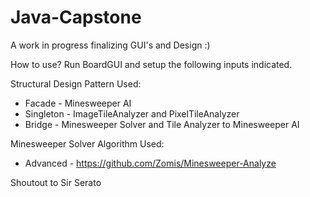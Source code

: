 # Java-Capstone

A work in progress finalizing GUI's and Design :)

How to use?
Run BoardGUI and setup the following inputs indicated.

Structural Design Pattern Used:
*  Facade - Minesweeper AI
*  Singleton - ImageTileAnalyzer and PixelTileAnalyzer
*  Bridge - Minesweeper Solver and Tile Analyzer to Minesweeper AI

Minesweeper Solver Algorithm Used:
*  Advanced - https://github.com/Zomis/Minesweeper-Analyze

Shoutout to Sir Serato
